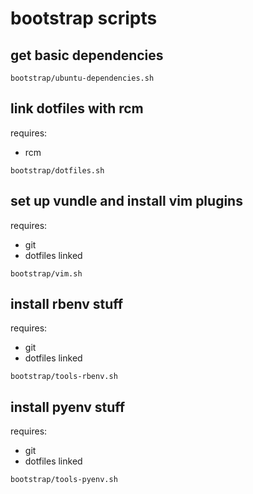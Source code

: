 # bootstrap scripts

## get basic dependencies
```
bootstrap/ubuntu-dependencies.sh
```

## link dotfiles with rcm
requires:
* rcm
```
bootstrap/dotfiles.sh
```

## set up vundle and install vim plugins
requires:
* git
* dotfiles linked
```
bootstrap/vim.sh
```

## install rbenv stuff
requires:
* git
* dotfiles linked
```
bootstrap/tools-rbenv.sh
```

## install pyenv stuff
requires:
* git
* dotfiles linked
```
bootstrap/tools-pyenv.sh
```
